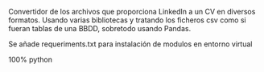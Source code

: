 Convertidor de los archivos que proporciona LinkedIn a un CV en diversos formatos.
Usando varias bibliotecas y tratando los ficheros csv como si fueran tablas de una BBDD,
sobretodo usando Pandas.

Se añade requeriments.txt para instalación de modulos en entorno virtual

100% python
